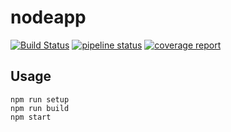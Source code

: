 # nodeapp

[![Build Status](https://travis-ci.org/abeliam/nodeapp.svg?branch=master)](https://travis-ci.org/abeliam/nodeapp)
[![pipeline status](https://gitlab.com/abeliam/oggy/badges/master/build.svg)](https://gitlab.com/abeliam/oggy/pipelines)
[![coverage report](https://gitlab.com/abeliam/nodeapp/badges/master/coverage.svg)](https://gitlab.com/abeliam/nodeapp/commits/master)

## Usage
```
npm run setup
npm run build
npm start
```
